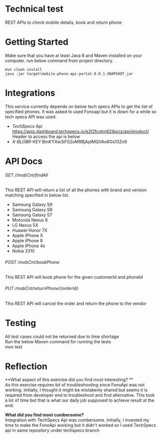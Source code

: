 # Technical test
REST APIs to check mobile details, book and return phone
# Getting Started
Make sure that you have at least Java 8 and Maven installed on your computer.
run below command from project directory. 
```
mvn clean install  
java -jar target\mobile-phone-api-portal-0.0.1-SNAPSHOT.jar  
```
# Integrations
This service currently depends on below tech specs APIs to get the list of specified phones. It was asked to used Fonoapi but it is down for a while so tech specs API was used.  

* *TechSpecs Api* https://apis.dashboard.techspecs.io/e2t2fcqhn624qcjz/api/product/  
Header to access the api is below  
* *X-BLOBR-KEY* BmKYXw3iFS2oM9BjAjdMQVAo6Gs13Zn9  
	
# API Docs
###### GET //mobCnt/findAll
This REST API will return a list of all the phones with brand and version matching specified in below list.
- Samsung Galaxy S9
- Samsung Galaxy S8
- Samsung Galaxy S7
- Motorola Nexus 6
- LG Nexus 5X
- Huawei Honor 7X
- Apple iPhone X
- Apple iPhone 8
- Apple iPhone 4s
- Nokia 3310


###### POST /mobCnt/bookPhone
This REST API will book phone for the given customerId and phoneId

###### PUT /mobCnt/returnPhone/{orderId}
This REST API will cancel the order and return the phone to the vendor

# Testing
All test cases could not be returned due to time shortage  
Run the below Maven command for running the tests  
mvn test  

# Reflection

**What aspect of this exercise did you find most interesting? **  
As this exercise requires bit of troubleshooting since FonoApi was not working. Initially, I thought it might be mistakenly shared but seems it is required from developer end to troubleshoot and find alternative. This took a lot of time but that is what our daily job supposed to achieve result at the end.

**What did you find most cumbersome?**  
Integration with TechSpecs Api was cumbersome. Initially, I invested my time to make the FonoApi working but it didn't worked so I used TechSpecs api in same repository under techspecs branch
```